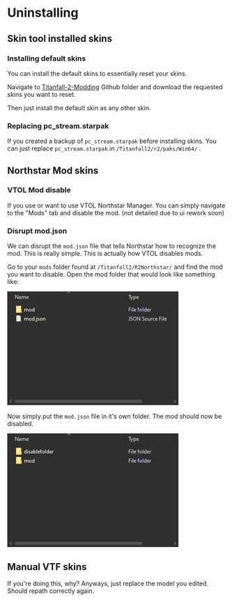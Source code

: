 # Uninstalling

## Skin tool installed skins

### Installing default skins

You can install the default skins to essentially reset your skins.&#x20;

Navigate to [Titanfall-2-Modding](https://github.com/BigSpice/TitanFall-2-Skin-Modding/tree/main/Textures/Compiled%20textures) Github folder and download the requested skins you want to reset.&#x20;

Then just install the default skin as any other skin.

### Replacing pc\_stream.starpak

If you created a backup of `pc_stream.starpak` before installing skins. You can just replace `pc_stream.starpak` in `/Titanfall2/r2/paks/Win64/` .

## Northstar Mod skins

### VTOL Mod disable

If you use or want to use VTOL Northstar Manager. You can simply navigate to the "Mods" tab and disable the mod. (not detailed due to ui rework soon)

### Disrupt mod.json

We can disrupt the `mod.json` file that tells Northstar how to recognize the mod. This is really simple. This is actually how VTOL disables mods.

Go to your `mods` folder found at `/Titanfall2/R2Northstar/` and find the mod you want to disable. Open the mod folder that would look like something like:

![Working mod](../.gitbook/assets/53-1.png)

Now simply put the `mod.json` file in it's own folder. The mod should now be disabled.

![Disabled mod](../.gitbook/assets/54-1.png)

## Manual VTF skins

If you're doing this, why? Anyways, just replace the model you edited. Should repath correctly again.
